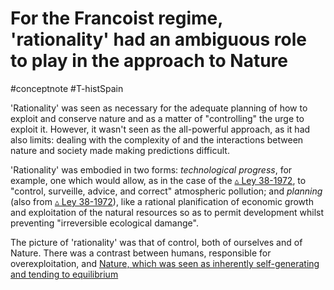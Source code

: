 # For the Francoist regime, 'rationality' had an ambiguous role to play in the approach to Nature
#conceptnote #T-histSpain

'Rationality' was seen as necessary for the adequate planning of how to exploit and conserve nature and as a matter of "controlling" the urge to exploit it. However, it wasn't seen as the all-powerful approach, as it had also limits: dealing with the complexity of and the interactions between nature and society made making predictions difficult. 

'Rationality' was embodied in two forms: *technological progress*, for example, one which would allow, as in the case of the [▵ Ley 38-1972](▵%20Ley%2038-1972.md), to "control, surveille, advice, and correct" atmospheric pollution; and *planning* (also from [▵ Ley 38-1972](▵%20Ley%2038-1972.md)), like a rational planification of economic growth and exploitation of the natural resources so as to permit development whilst preventing "irreversible ecological damange".

The picture of 'rationality' was that of control, both of ourselves and of Nature. There was a contrast between humans, responsible for overexploitation, and [Nature, which was seen as inherently self-generating and tending to equilibrium](for%20the%20Francoist%20regime,%20'Nature'%20was%20seen%20as%20self-sustaining%20and%20in%20equilibrium.md)


